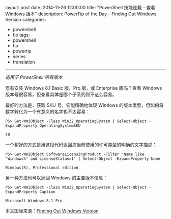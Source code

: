 layout: post
date: 2014-11-26 12:00:00
title: "PowerShell 技能连载 - 查看 Windows 版本"
description: PowerTip of the Day - Finding Out Windows Version
categories:
- powershell
- tip
tags:
- powershell
- tip
- powertip
- series
- translation
---
_适用于 PowerShell 所有版本_

您有安装 Windows 8.1 Basic 版、Pro 版，或 Enterprise 版吗？查看 Windows 版本号很容易，但查看具体是哪个子系列则不这么容易。

最好的方法是，获取 SKU 号，它能精确地体现 Windows 的版本类型，但如何将数字转化为一个有意义的名字也不太容易：

```
PS> Get-WmiObject -Class Win32_OperatingSystem | Select-Object -ExpandProperty OperatingSystemSKU

48
```

一个稍好的方式是用这段代码返回您当前使用的许可类型的明确的文字描述：

```
PS> Get-WmiObject SoftwareLicensingProduct -Filter 'Name like "Windows%" and LicenseStatus=1' | Select-Object -ExpandProperty Name 

Windows(R), Professional edition
```

另一种方法也可以返回 Windows 的主要版本信息：

```
PS> Get-WmiObject -Class Win32_OperatingSystem | Select-Object -ExpandProperty Caption

Microsoft Windows 8.1 Pro
```

<!--more-->
本文国际来源：[Finding Out Windows Version](http://community.idera.com/powershell/powertips/b/tips/posts/finding-out-windows-version)
